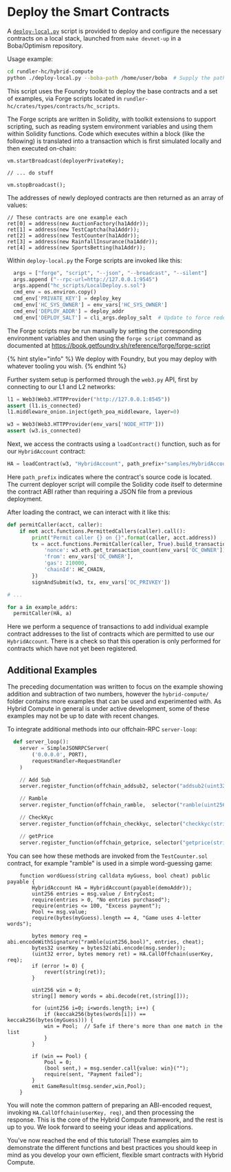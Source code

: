 # Deploy the Smart Contracts

A [`deploy-local.py`](https://github.com/bobanetwork/rundler-hc/blob/boba-develop/hybrid-compute/deploy-local.py)
script is provided to deploy and configure the necessary contracts on a local stack,
launched from `make devnet-up` in a Boba/Optimism repository.

Usage example:

```bash
cd rundler-hc/hybrid-compute
python ./deploy-local.py --boba-path /home/user/boba  # Supply the path where you checked out the repo
```

This script uses the Foundry toolkit to deploy the base contracts and a set
of examples, via Forge scripts located in `rundler-hc/crates/types/contracts/hc_scripts`.

The Forge scripts are written in Solidity, with toolkit extensions to support scripting, such as
reading system environment variables and using them within Solidity functions. Code which executes
within a block (like the following) is translated into a transaction which is first simulated locally and then executed on-chain:

```solidity
vm.startBroadcast(deployerPrivateKey);

// ... do stuff

vm.stopBroadcast();
```

The addresses of newly deployed contracts are then returned as an array of values:

```solidity
// These contracts are one example each
ret[0] = address(new AuctionFactory(ha1Addr));
ret[1] = address(new TestCaptcha(ha1Addr));
ret[2] = address(new TestCounter(ha1Addr));
ret[3] = address(new RainfallInsurance(ha1Addr));
ret[4] = address(new SportsBetting(ha1Addr));
```

Within `deploy-local.py` the Forge scripts are invoked like this:

```python
  args = ["forge", "script", "--json", "--broadcast", "--silent"]
  args.append ("--rpc-url=http://127.0.0.1:9545")
  args.append("hc_scripts/LocalDeploy.s.sol")
  cmd_env = os.environ.copy()
  cmd_env['PRIVATE_KEY'] = deploy_key
  cmd_env['HC_SYS_OWNER'] = env_vars['HC_SYS_OWNER']
  cmd_env['DEPLOY_ADDR'] = deploy_addr
  cmd_env['DEPLOY_SALT'] = cli_args.deploy_salt  # Update to force redeployment
```

The Forge scripts may be run manually by setting the corresponding environment variables
and then using the `forge script` command as documented at https://book.getfoundry.sh/reference/forge/forge-script

{% hint style="info" %}
We deploy with Foundry, but you may deploy with whatever tooling you wish.
{% endhint %}

Further system setup is performed through the `web3.py` API, first by connecting to our L1 and L2 networks:

```python
l1 = Web3(Web3.HTTPProvider("http://127.0.0.1:8545"))
assert (l1.is_connected)
l1.middleware_onion.inject(geth_poa_middleware, layer=0)

w3 = Web3(Web3.HTTPProvider(env_vars['NODE_HTTP']))
assert (w3.is_connected)
```

Next, we access the contracts using a `loadContract()` function, such as
for our `HybridAccount` contract:

```python
HA = loadContract(w3, "HybridAccount", path_prefix+"samples/HybridAccount.sol")
```

Here `path_prefix` indicates where the contract's source code is located. The current deployer script
will compile the Solidity code itself to determine the contract ABI rather than requiring a JSON file
from a previous deployment.

After loading the contract, we can interact with it like this:

```python
def permitCaller(acct, caller):
    if not acct.functions.PermittedCallers(caller).call():
        print("Permit caller {} on {}".format(caller, acct.address))
        tx = acct.functions.PermitCaller(caller, True).build_transaction({
            'nonce': w3.eth.get_transaction_count(env_vars['OC_OWNER']),
            'from': env_vars['OC_OWNER'],
            'gas': 210000,
            'chainId': HC_CHAIN,
        })
        signAndSubmit(w3, tx, env_vars['OC_PRIVKEY'])

# ...

for a in example_addrs:
  permitCaller(HA, a)

```

Here we perform a sequence of transactions to add individual example contract addresses to the
list of contracts which are permitted to use our `HybridAccount`. There is a check so that this operation
is only performed for contracts which have not yet been registered.


## Additional Examples

The preceding documentation was written to focus on the example showing addition and subtraction of
two numbers, however the `hybrid-compute/` folder contains more examples that can be used and
experimented with. As Hybrid Compute in general is under active development, some of these examples
may not be up to date with recent changes.

To integrate additional methods into our offchain-RPC `server-loop`:

```python
  def server_loop():
    server = SimpleJSONRPCServer(
        ('0.0.0.0', PORT),
        requestHandler=RequestHandler
    )

    // Add Sub
    server.register_function(offchain_addsub2, selector("addsub2(uint32,uint32)"))  # 97e0d7ba

    // Ramble
    server.register_function(offchain_ramble,  selector("ramble(uint256,bool)"))

    // CheckKyc
    server.register_function(offchain_checkkyc, selector("checkkyc(string)"))

    // getPrice
    server.register_function(offchain_getprice, selector("getprice(string)"))
```

You can see how these methods are invoked from the `TestCounter.sol` contract, for example "ramble" is 
used in a simple word-guessing game:

```solidity
    function wordGuess(string calldata myGuess, bool cheat) public payable {
        HybridAccount HA = HybridAccount(payable(demoAddr));
        uint256 entries = msg.value / EntryCost;
        require(entries > 0, "No entries purchased");
        require(entries <= 100, "Excess payment");
        Pool += msg.value;
        require(bytes(myGuess).length == 4, "Game uses 4-letter words");

        bytes memory req = abi.encodeWithSignature("ramble(uint256,bool)", entries, cheat);
        bytes32 userKey = bytes32(abi.encode(msg.sender));
        (uint32 error, bytes memory ret) = HA.CallOffchain(userKey, req);
        if (error != 0) {
            revert(string(ret));
        }

        uint256 win = 0;
        string[] memory words = abi.decode(ret,(string[]));

        for (uint256 i=0; i<words.length; i++) {
            if (keccak256(bytes(words[i])) == keccak256(bytes(myGuess))) {
	        win = Pool;  // Safe if there's more than one match in the list
            }
        }

        if (win == Pool) {
            Pool = 0;
            (bool sent,) = msg.sender.call{value: win}("");
            require(sent, "Payment failed");
        }
        emit GameResult(msg.sender,win,Pool);
    }

```

You will note the common pattern of preparing an ABI-encoded request, invoking
`HA.CallOffchain(userKey, req)`, and then processing the response. This is the core of the Hybrid Compute
framework, and the rest is up to you. We look forward to seeing your ideas and applications.

You've now reached the end of this tutorial! These examples aim to demonstrate the different functions and best practices you should keep in mind as you develop your own efficient, flexible smart contracts with Hybrid Compute.
